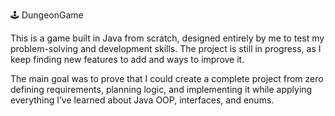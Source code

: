 🕹️ DungeonGame

This is a game built in Java from scratch, designed entirely by me to test my problem-solving and development skills.
The project is still in progress, as I keep finding new features to add and ways to improve it.

The main goal was to prove that I could create a complete project from zero  defining requirements, planning logic, and implementing it while applying everything I’ve learned about Java OOP, interfaces, and enums.
